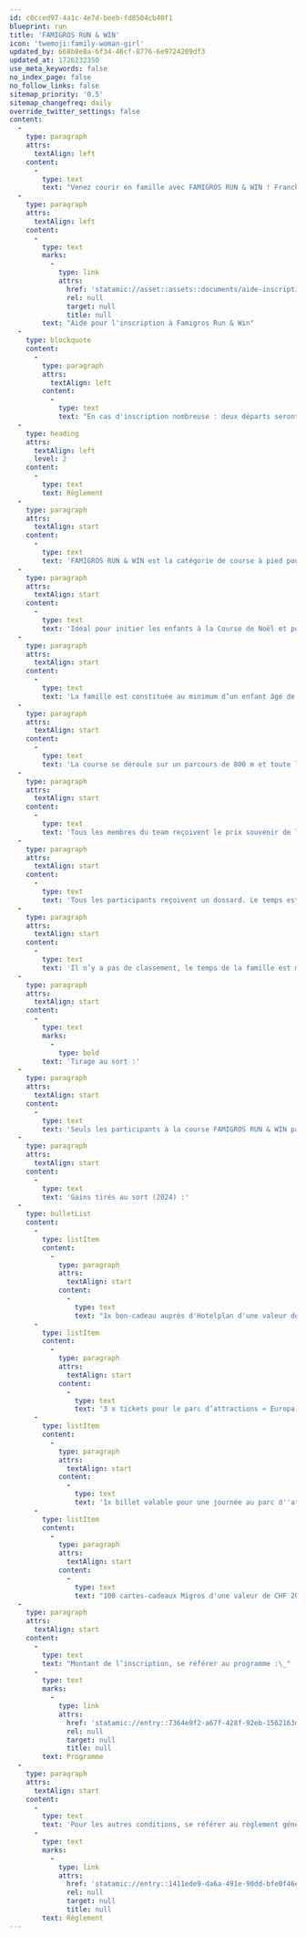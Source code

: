 ```yaml
---
id: c0cced97-4a1c-4e7d-beeb-fd8504cb40f1
blueprint: run
title: 'FAMIGROS RUN & WIN'
icon: 'twemoji:family-woman-girl'
updated_by: 668b8e8a-6f34-46cf-8776-6e9724209df3
updated_at: 1726232350
use_meta_keywords: false
no_index_page: false
no_follow_links: false
sitemap_priority: '0.5'
sitemap_changefreq: daily
override_twitter_settings: false
content:
  -
    type: paragraph
    attrs:
      textAlign: left
    content:
      -
        type: text
        text: "Venez courir en famille avec FAMIGROS RUN & WIN ! Franchissez la ligne d'arrivée main dans la main et participez au tirage au sort pour gagner des cartes cadeaux Migros, des billets pour Europa-Park et Rulantica, et bien d'autres surprises. Une activité ludique et sportive pour initier vos enfants à la course à pied et passer un moment inoubliable."
  -
    type: paragraph
    attrs:
      textAlign: left
    content:
      -
        type: text
        marks:
          -
            type: link
            attrs:
              href: 'statamic://asset::assets::documents/aide-inscription-famigros.pdf'
              rel: null
              target: null
              title: null
        text: "Aide pour l'inscription à Famigros Run & Win"
  -
    type: blockquote
    content:
      -
        type: paragraph
        attrs:
          textAlign: left
        content:
          -
            type: text
            text: "En cas d'inscription nombreuse : deux départs seront donnés. L'heure exacte sera visible dans le mail reçu la veille ou sur les listes de départ, à consulter la veille."
  -
    type: heading
    attrs:
      textAlign: left
      level: 2
    content:
      -
        type: text
        text: Règlement
  -
    type: paragraph
    attrs:
      textAlign: start
    content:
      -
        type: text
        text: 'FAMIGROS RUN & WIN est la catégorie de course à pied pour les familles. Franchissez la ligne d’arrivée en famille et gagnez des prix tirés au sort et offerts par la Migros (cartes cadeaux et des entrées à Europapark et à Rulantica).'
  -
    type: paragraph
    attrs:
      textAlign: start
    content:
      -
        type: text
        text: 'Idéal pour initier les enfants à la Course de Noël et pour les préparer à courir seuls par la suite.'
  -
    type: paragraph
    attrs:
      textAlign: start
    content:
      -
        type: text
        text: 'La famille est constituée au minimum d’un enfant âgé de 7 ans max. (année de naissance faisant foi) et au minimum d’un adulte, vivant sous le même toit.'
  -
    type: paragraph
    attrs:
      textAlign: start
    content:
      -
        type: text
        text: 'La course se déroule sur un parcours de 800 m et toute la famille court ensemble. La famille fixe un nom du team et désigne un adulte comme responsable du team lors de l’inscription en ligne.'
  -
    type: paragraph
    attrs:
      textAlign: start
    content:
      -
        type: text
        text: 'Tous les membres du team reçoivent le prix souvenir de la Course de Noël et ont droit à un bon pour la Migros Pasta Party.'
  -
    type: paragraph
    attrs:
      textAlign: start
    content:
      -
        type: text
        text: 'Tous les participants reçoivent un dossard. Le temps est déterminé par celui du responsable du Team. La famille doit franchir la ligne d’arrivée ensemble, un seul temps est enregistré par famille.'
  -
    type: paragraph
    attrs:
      textAlign: start
    content:
      -
        type: text
        text: 'Il n’y a pas de classement, le temps de la famille est mentionné par ordre alphabétique dans les classements.'
  -
    type: paragraph
    attrs:
      textAlign: start
    content:
      -
        type: text
        marks:
          -
            type: bold
        text: 'Tirage au sort :'
  -
    type: paragraph
    attrs:
      textAlign: start
    content:
      -
        type: text
        text: 'Seuls les participants à la course FAMIGROS RUN & WIN participent au tirage au sort'
  -
    type: paragraph
    attrs:
      textAlign: start
    content:
      -
        type: text
        text: 'Gains tirés au sort (2024) :'
  -
    type: bulletList
    content:
      -
        type: listItem
        content:
          -
            type: paragraph
            attrs:
              textAlign: start
            content:
              -
                type: text
                text: "1x bon-cadeau auprès d'Hotelplan d'une valeur de CHF 1'000."
      -
        type: listItem
        content:
          -
            type: paragraph
            attrs:
              textAlign: start
            content:
              -
                type: text
                text: '3 x tickets pour le parc d’attractions « Europa-Park » (Rust, Allemagne) pour les participants de la Course de Noël (max. 6 personne par famille) d’une valeur de EUR 57.50 par adulte (à partir de 12 ans) et EUR 49.00 par enfant (4-11 ans), frais de transports non inclus.'
      -
        type: listItem
        content:
          -
            type: paragraph
            attrs:
              textAlign: start
            content:
              -
                type: text
                text: '1x billet valable pour une journée au parc d''attractions "Rulantica" (Rust, Allemagne) pour les participants de la Course de Noël (max. 6 personnes) d''une valeur de EUR 42.00 par personne adulte (à partir de 12 ans) et EUR 39.00 par enfant (4-11 ans), frais de transports non inclus.'
      -
        type: listItem
        content:
          -
            type: paragraph
            attrs:
              textAlign: start
            content:
              -
                type: text
                text: "100 cartes-cadeaux Migros d'une valeur de CHF 20 chacune."
  -
    type: paragraph
    attrs:
      textAlign: start
    content:
      -
        type: text
        text: "Montant de l’inscription, se référer au programme :\_"
      -
        type: text
        marks:
          -
            type: link
            attrs:
              href: 'statamic://entry::7364e9f2-a67f-428f-92eb-1562163d50f4'
              rel: null
              target: null
              title: null
        text: Programme
  -
    type: paragraph
    attrs:
      textAlign: start
    content:
      -
        type: text
        text: 'Pour les autres conditions, se référer au règlement général de la Course de Noël : '
      -
        type: text
        marks:
          -
            type: link
            attrs:
              href: 'statamic://entry::1411ede9-da6a-491e-90dd-bfe0f46e2102'
              rel: null
              target: null
              title: null
        text: Règlement
---
```

